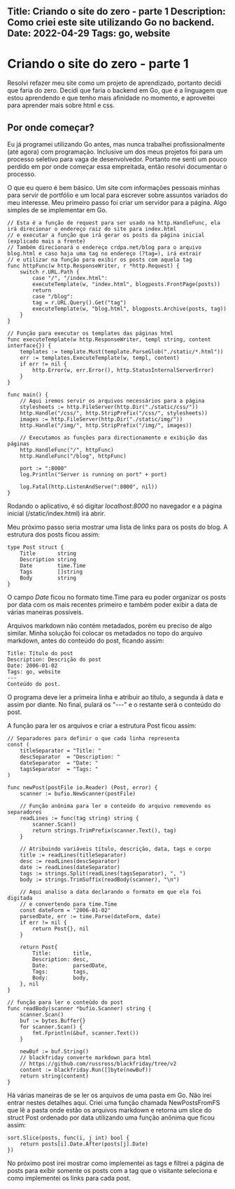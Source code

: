 Title: Criando o site do zero - parte 1
Description: Como criei este site utilizando Go no backend.
Date: 2022-04-29
Tags: go, website
---
# Criando o site do zero - parte 1

Resolvi refazer meu site como um projeto de aprendizado, portanto decidi que faria do zero. Decidi que faria o backend em Go, que é a linguagem que estou aprendendo e que tenho mais afinidade no momento, e aproveitei para aprender mais sobre html e css.

## Por onde começar?

Eu já programei utilizando Go antes, mas nunca trabalhei profissionalmente (até agora) com programação. Inclusive um dos meus projetos foi para um processo seletivo para vaga de desenvolvedor. Portanto me senti um pouco perdido em por onde começar essa empreitada, então resolvi documentar o processo.

O que eu quero é bem básico. Um site com informações pessoais minhas para servir de portfólio e um local para escrever sobre assuntos variados do meu interesse.
Meu primeiro passo foi criar um servidor para a página. Algo simples de se implementar em Go.

```
// Esta é a função de request para ser usado na http.HandleFunc, ela irá direcionar o endereço raiz do site para index.html
// e executar a função que irá gerar os posts da página inicial (explicado mais a frente)
// Também direcionará o endereço crdpa.net/blog para o arquivo blog.html e caso haja uma tag no endereço (?tag=), irá extrair
// e utilizar na função para exibir os posts com aquela tag
func httpFunc(w http.ResponseWriter, r *http.Request) {
	switch r.URL.Path {
		case "/", "/index.html":
		executeTemplate(w, "index.html", blogposts.FrontPage(posts))
		return
		case "/blog":
		tag = r.URL.Query().Get("tag")
		executeTemplate(w, "blog.html", blogposts.Archive(posts, tag))
	}
}

// Função para executar os templates das páginas html
func executeTemplate(w http.ResponseWriter, templ string, content interface{}) {
	templates := template.Must(template.ParseGlob("./static/*.html"))
	err := templates.ExecuteTemplate(w, templ, content)
	if err != nil {
		http.Error(w, err.Error(), http.StatusInternalServerError)
	}
}

func main() {
	// Aqui iremos servir os arquivos necessários para a página
	stylesheets := http.FileServer(http.Dir("./static/css/"))
	http.Handle("/css/", http.StripPrefix("/css/", stylesheets))
	images := http.FileServer(http.Dir("./static/img/"))
	http.Handle("/img/", http.StripPrefix("/img/", images))

	// Executamos as funções para directionamento e exibição das páginas
	http.HandleFunc("/", httpFunc)
	http.HandleFunc("/blog", httpFunc)

	port := ":8000"
	log.Println("Server is running on port" + port)

	log.Fatal(http.ListenAndServe(":8000", nil))
}
```

Rodando o aplicativo, é só digitar *localhost:8000* no navegador e a página inicial (/static/index.html) irá abrir.

Meu próximo passo seria mostrar uma lista de links para os posts do blog. A estrutura dos posts ficou assim:

```
type Post struct {
    Title       string
    Description string
    Date        time.Time
    Tags        []string
    Body        string
}
```

O campo *Date* ficou no formato time.Time para eu poder organizar os posts por data com os mais recentes primeiro e também poder exibir a data de várias maneiras possíveis.

Arquivos markdown não contém metadados, porém eu preciso de algo similar. Minha solução foi colocar os metadados no topo do arquivo markdown, antes do conteúdo do post, ficando assim:

```
Title: Título do post
Description: Descrição do post
Date: 2006-01-02
Tags: go, website
---
Conteúdo do post.
```

O programa deve ler a primeira linha e atribuir ao título, a segunda à data e assim por diante. No final, pulará os "---" e o restante será o conteúdo do post.

A função para ler os arquivos e criar a estrutura Post ficou assim:

```
// Separadores para definir o que cada linha representa
const (
	titleSeparator = "Title: "
	descSeparator  = "Description: "
	dateSeparator  = "Date: "
	tagsSeparator  = "Tags: "
)

func newPost(postFile io.Reader) (Post, error) {
	scanner := bufio.NewScanner(postFile)

	// Função anônima para ler o conteúdo do arquivo removendo os separadores
	readLines := func(tag string) string {
		scanner.Scan()
		return strings.TrimPrefix(scanner.Text(), tag)
	}

	// Atribuindo variáveis título, descrição, data, tags e corpo
	title := readLines(titleSeparator)
	desc := readLines(descSeparator)
	date := readLines(dateSeparator)
	tags := strings.Split(readLines(tagsSeparator), ", ")
	body := strings.TrimSuffix(readBody(scanner), "\n")

	// Aqui analiso a data declarando o formato em que ela foi digitada
	// e convertendo para time.Time
	const dateForm = "2006-01-02"
	parsedDate, err := time.Parse(dateForm, date)
	if err != nil {
		return Post{}, nil
	}

	return Post{
		Title:       title,
		Description: desc,
		Date:        parsedDate,
		Tags:        tags,
		Body:        body,
	}, nil
}

// função para ler o conteúdo do post
func readBody(scanner *bufio.Scanner) string {
	scanner.Scan()
	buf := bytes.Buffer{}
	for scanner.Scan() {
		fmt.Fprintln(&buf, scanner.Text())
	}

	newBuf := buf.String()
	// blackfriday converte markdown para html
	// https://github.com/russross/blackfriday/tree/v2
	content := blackfriday.Run([]byte(newBuf))
	return string(content)
}
```

Há várias maneiras de se ler os arquivos de uma pasta em Go. Não irei entrar nestes detalhes aqui. Criei uma função chamada NewPostsFromFS que lê a pasta onde estão os arquivos markdown e retorna um slice do struct Post ordenado por data utilizando uma função anônima que ficou assim:

```
sort.Slice(posts, func(i, j int) bool {
	return posts[i].Date.After(posts[j].Date)
})
```

No próximo post irei mostrar como implementei as tags e filtrei a página de posts para exibir somente os posts com a tag que o visitante seleciona e como implementei os links para cada post.
